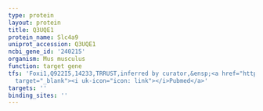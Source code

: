 ```yaml
---
type: protein
layout: protein
title: Q3UQE1
protein_name: Slc4a9
uniprot_accession: Q3UQE1
ncbi_gene_id: '240215'
organism: Mus musculus
function: target gene
tfs: 'Foxi1,Q922I5,14233,TRRUST,inferred by curator,&ensp;<a href="https://www.ncbi.nlm.nih.gov/pubmed/?term=16159312%5Buid%5D"
  target="_blank"><i uk-icon="icon: link"></i>Pubmed</a>'
targets: ''
binding_sites: ''
---
```

